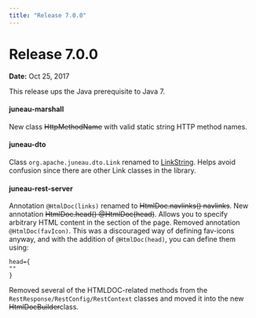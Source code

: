 ```yaml
---
title: "Release 7.0.0"
---
```


# Release 7.0.0

**Date:** Oct 25, 2017

This release ups the Java prerequisite to Java 7.

#### juneau-marshall

New class ~~HttpMethodName~~ with valid static string HTTP method names.

#### juneau-dto

Class `org.apache.juneau.dto.Link` renamed to [LinkString]({{API_DOCS}}/org/apache/juneau/dto/LinkString.html).
Helps avoid confusion since there are other Link classes in the library.

#### juneau-rest-server

Annotation `@HtmlDoc(links)` renamed to ~~HtmlDoc.navlinks() navlinks~~.
New annotation ~~HtmlDoc.head() @HtmlDoc(head)~~.
Allows you to specify arbitrary HTML content in the  section of the page.
Removed annotation `@HtmlDoc(favIcon)`.
This was a discouraged way of defining fav-icons anyway, and with the addition of 
`@HtmlDoc(head)`, you can define them using:

```text
head={
""
}
```

Removed several of the HTMLDOC-related methods from the `RestResponse/RestConfig/RestContext`
classes and moved it into the new ~~HtmlDocBuilder~~class.
